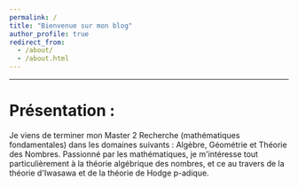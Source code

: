 ```yaml
---
permalink: /
title: "Bienvenue sur mon blog"
author_profile: true
redirect_from: 
  - /about/
  - /about.html
---
```

---

Présentation :
======
Je viens de terminer mon Master 2 Recherche (mathématiques fondamentales) dans les domaines suivants : Algèbre, Géométrie et Théorie des Nombres. Passionné par les mathématiques, je m'intéresse tout particulièrement à la théorie algébrique des nombres, et ce au travers de la théorie d'Iwasawa et de la théorie de Hodge p-adique.



